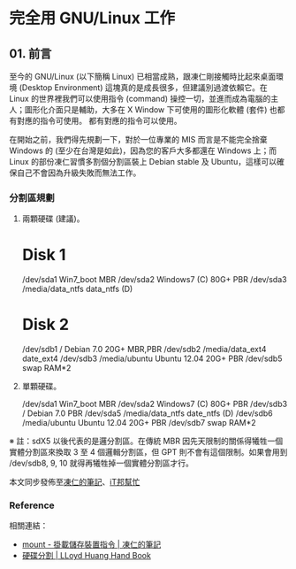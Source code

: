 # 完全用 GNU/Linux 工作

## 01. 前言

至今的 GNU/Linux (以下簡稱 Linux) 已相當成熟，跟凍仁剛接觸時比起來桌面環境 (Desktop Environment) 這塊真的是成長很多，但建議別過渡依賴它。在 Linux 的世界裡我們可以使用指令 (command) 操控一切，並進而成為電腦的主人；圖形化介面只是輔助，大多在 X Window 下可使用的圖形化軟體 (套件) 也都有對應的指令可使用。
都有對應的指令可以使用。

在開始之前，我們得先規劃一下，對於一位專業的 MIS 而言是不能完全捨棄 Windows 的 (至少在台灣是如此)，因為您的客戶大多都還在 Windows 上；而 Linux 的部份凍仁習慣多割個分割區裝上 Debian stable 及 Ubuntu，這樣可以確保自己不會因為升級失敗而無法工作。

### 分割區規劃

1. 兩顆硬碟 (建議)。

	# Disk 1
	/dev/sda1                   Win7_boot				MBR
	/dev/sda2	                  Windows7    (C)	80G+	PBR
	/dev/sda3 /media/data_ntfs	data_ntfs   (D)	
	
	# Disk 2
	/dev/sdb1 /                 Debian 7.0		  20G+	MBR,PBR
	/dev/sdb2 /media/data_ext4	date_ext4
	/dev/sdb3 /media/ubuntu     Ubuntu 12.04	  20G+	PBR
	/dev/sdb5 swap                              RAM*2

2. 單顆硬碟。

	/dev/sda1                   Win7_boot				      MBR
	/dev/sda2					          Windows7    (C)	80G+	PBR
	/dev/sdb3 /					        Debian 7.0				    PBR
	/dev/sda5 /media/data_ntfs	date_ntfs   (D)
	/dev/sdb6 /media/ubuntu		  Ubuntu 12.04	  20G+  PBR
	/dev/sdb7 swap                              RAM*2

※ 註：sdX5 以後代表的是邏分割區。在傳統 MBR 因先天限制的關係得犧牲一個實體分割區來換取 3 至 4 個邏輯分割區，但 GPT 則不會有這個限制。如果會用到 /dev/sdb8, 9, 10 就得再犧牲掉一個實體分割區才行。

本文同步發佈至[凍仁的筆記](http://note.drx.tw/2013/09/working-with-linux-01-intro.html)、[iT邦幫忙](http://ithelp.ithome.com.tw/question/10127497)

### Reference

相關連結：

- [mount - 掛載儲存裝置指令 | 凍仁的筆記](http://note.drx.tw/2008/02/ubuntu-mount.html)
- [硬碟分割 | LLoyd Huang Hand Book](http://kalug.linux.org.tw/~lloyd/LLoyd_Hand_Book/book/hdisk-partition.html)
